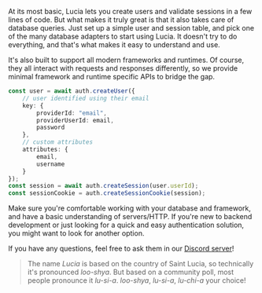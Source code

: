 At its most basic, Lucia lets you create users and validate sessions in a few lines of code. But what makes it truly great is that it also takes care of database queries. Just set up a simple user and session table, and pick one of the many database adapters to start using Lucia. It doesn't try to do everything, and that's what makes it easy to understand and use.

It's also built to support all modern frameworks and runtimes. Of course, they all interact with requests and responses differently, so we provide minimal framework and runtime specific APIs to bridge the gap.

```ts
const user = await auth.createUser({
	// user identified using their email
	key: {
		providerId: "email",
		providerUserId: email,
		password
	},
	// custom attributes
	attributes: {
		email,
		username
	}
});
const session = await auth.createSession(user.userId);
const sessionCookie = auth.createSessionCookie(session);
```

Make sure you're comfortable working with your database and framework, and have a basic understanding of servers/HTTP. If you're new to backend development or just looking for a quick and easy authentication solution, you might want to look for another option.

If you have any questions, feel free to ask them in our [Discord server](https://discord.gg/PwrK3kpVR3)!

> The name _Lucia_ is based on the country of Saint Lucia, so technically it's pronounced _loo-shya_. But based on a community poll, most people pronounce it _lu-si-a_. _loo-shya_, _lu-si-a_, _lu-chi-a_ your choice!
